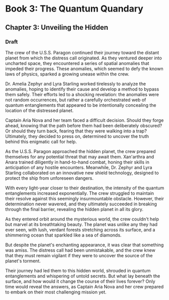 # Book 3: The Quantum Quandary
## Chapter 3: Unveiling the Hidden

### Draft

The crew of the U.S.S. Paragon continued their journey toward the distant planet from which the distress call originated. As they ventured deeper into uncharted space, they encountered a series of spatial anomalies that impeded their progress. These anomalies, which seemed to defy the known laws of physics, sparked a growing unease within the crew.

Dr. Amelia Zephyr and Lyra Starling worked tirelessly to analyze the anomalies, hoping to identify their cause and develop a method to bypass them safely. Their efforts led to a shocking revelation: the anomalies were not random occurrences, but rather a carefully orchestrated web of quantum entanglements that appeared to be intentionally concealing the location of the distressed planet.

Captain Aria Nova and her team faced a difficult decision. Should they forge ahead, knowing that the path before them had been deliberately obscured? Or should they turn back, fearing that they were walking into a trap? Ultimately, they decided to press on, determined to uncover the truth behind this enigmatic call for help.

As the U.S.S. Paragon approached the hidden planet, the crew prepared themselves for any potential threat that may await them. Xan'arthra and Anara trained diligently in hand-to-hand combat, honing their skills in anticipation of any hostile encounters. Meanwhile, Dr. Zephyr and Lyra Starling collaborated on an innovative new shield technology, designed to protect the ship from unforeseen dangers.

With every light-year closer to their destination, the intensity of the quantum entanglements increased exponentially. The crew struggled to maintain their resolve against this seemingly insurmountable obstacle. However, their determination never wavered, and they ultimately succeeded in breaking through the final barrier, revealing the hidden planet in all its glory.

As they entered orbit around the mysterious world, the crew couldn't help but marvel at its breathtaking beauty. The planet was unlike any they had ever seen, with lush, verdant forests stretching across its surface, and a shimmering ocean that sparkled like a sea of diamonds.

But despite the planet's enchanting appearance, it was clear that something was amiss. The distress call had been unmistakable, and the crew knew that they must remain vigilant if they were to uncover the source of the planet's torment.

Their journey had led them to this hidden world, shrouded in quantum entanglements and whispering of untold secrets. But what lay beneath the surface, and how would it change the course of their lives forever? Only time would reveal the answers, as Captain Aria Nova and her crew prepared to embark on their most challenging mission yet.